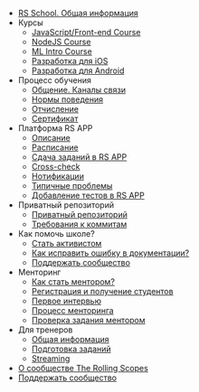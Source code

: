 - [RS School. Общая информация](README.md)
- Курсы
  - [JavaScript/Front-end Course](js-fe-course.md)
  - [NodeJS Course](nodejs-course.md)
  - [ML Intro Course](ml-intro-course.md)
  - [Разработка для iOS](https://rs.school/ios/)
  - [Разработка для Android](https://rs.school/android/)
- Процесс обучения
  - [Общение. Каналы связи](rs-school-chats.md)
  - [Нормы поведения](code-of-conduct.md)
  - [Отчисление](dismission.md)
  - [Сертификат](rs-school-certificate.md)
- Платформа RS APP
  - [Описание](rs-app.md)
  - [Расписание](rs-app-schedule.md)
  - [Сдача заданий в RS APP](rs-app-tasks.md)
  - [Cross-check](cross-check-flow.md)
  - [Нотификации](notifications.md)
  - [Типичные проблемы](rs-app-issues.md)
  - [Добавление тестов в RS APP](rs-app-add-tests.md)
- Приватный репозиторий
  - [Приватный репозиторий](private-repository.md)
  - [Требования к коммитам](git-convention.md)
- Как помочь школе?
  - [Стать активистом](rs-school-activist.md)
  - [Как исправить ошибку в документации?](fix-typo.md)
  - [Поддержать сообщество](fundraiser.md)
- Менторинг
  - [Как стать ментором?](rs-school-mentor.md)
  - [Регистрация и получение студентов](mentoring-kick-off.md)
  - [Первое интервью](mentoring-first-interview.md)
  - [Процесс менторинга](mentoring.md)
  - [Проверка задания ментором](pull-request-review-process.md)
- Для тренеров
  - [Общая информация](rs-school-trainer.md)
  - [Подготовка заданий](create-task.md)
  - [Streaming](streaming.md)
- [О сообществе The Rolling Scopes](rolling-scopes-overview.md)
- [Поддержать сообщество](fundraiser.md)
